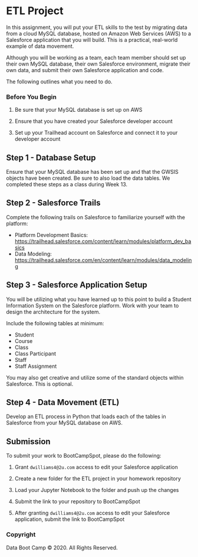 # ETL Project

In this assignment, you will put your ETL skills to the test by migrating data from a cloud MySQL database, hosted on Amazon Web Services (AWS) to a Salesforce application that you will build. This is a practical, real-world example of data movement.

Although you will be working as a team, each team member should set up their own MySQL database, their own Salesforce environment, migrate their own data, and submit their own Salesforce application and code.

The following outlines what you need to do.

### Before You Begin

1. Be sure that your MySQL database is set up on AWS

2. Ensure that you have created your Salesforce developer account

3. Set up your Trailhead account on Salesforce and connect it to your developer account

## Step 1 - Database Setup

Ensure that your MySQL database has been set up and that the GWSIS objects have been created. Be sure to also load the data tables. We completed these steps as a class during Week 13.

## Step 2 - Salesforce Trails

Complete the following trails on Salesforce to familiarize yourself with the platform:
* Platform Development Basics: https://trailhead.salesforce.com/content/learn/modules/platform_dev_basics
* Data Modeling: https://trailhead.salesforce.com/en/content/learn/modules/data_modeling

## Step 3 - Salesforce Application Setup

You will be utilizing what you have learned up to this point to build a Student Information System on the Salesforce platform. Work with your team to design the architecture for the system.

Include the following tables at minimum:
* Student
* Course
* Class
* Class Participant
* Staff
* Staff Assignment

You may also get creative and utilize some of the standard objects within Salesforce. This is optional.

## Step 4 - Data Movement (ETL)

Develop an ETL process in Python that loads each of the tables in Salesforce from your MySQL database on AWS.

## Submission

To submit your work to BootCampSpot, please do the following:

1. Grant `dwilliams4@2u.com` access to edit your Salesforce application

2. Create a new folder for the ETL project in your homework repository

3. Load your Jupyter Notebook to the folder and push up the changes

4. Submit the link to your repository to BootCampSpot

5. After granting `dwilliams4@2u.com` access to edit your Salesforce application, submit the link to BootCampSpot

### Copyright

Data Boot Camp © 2020. All Rights Reserved.
